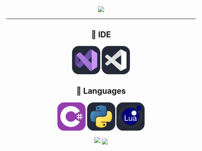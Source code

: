 <div align="center">
  <a href="https://git.io/typing-svg">
    <img src="https://readme-typing-svg.herokuapp.com/?lines=D%C3%A9veloppeur+Csharp+,+Lua+et+Python&center=true&size=20&color=blue" height="200">
  </a>
</div>

---
<div align="center">
<h2>🔨 <b>IDE</b></h2>
<p>
    <code><img title="Visual Studio" height="75" src="https://github.com/tandpfun/skill-icons/blob/main/icons/VisualStudio-Dark.svg"></code>
    <code><img title="Visual Studio Code" height="75" src="https://github.com/tandpfun/skill-icons/blob/main/icons/VSCode-Dark.svg"></code>
</p>
<h2>👷 <b>Languages</b></h2>
<p>
  <code><img title="CSharp" height="75" src="https://github.com/tandpfun/skill-icons/blob/main/icons/CS.svg"></code>
  <code><img title="Python" height="75" src="https://github.com/tandpfun/skill-icons/blob/main/icons/Python-Dark.svg"></code>
  <code><img title="Python" height="75" src="https://github.com/tandpfun/skill-icons/blob/main/icons/Lua-Dark.svg"></code>
  <code><img=titile="Rust" height="75" src="https://github.com/tandpfun/skill-icons/blob/main/icons/Rust.svg"></code>
</p>
  <a href="https://github.com/zerox-hue"><img width="70%" src="https://github-readme-stats.vercel.app/api?username=zerox-hue&theme=radical&title_color=3455eb"></a>
  <img height=150 align="center" src="https://my-stats-43gk.vercel.app/api/top-langs/?username=zerox-hue&hide=html,scss,css&langs_count=4&layout=compact&theme=radical&card_width=150"/>
</div>

